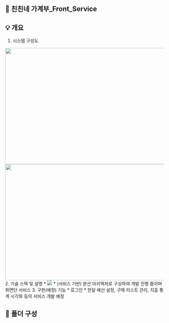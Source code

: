 ## :closed_book: 친친네 가계부_Front_Service

## :bulb: 개요
1. 시스템 구성도
<img src="https://user-images.githubusercontent.com/32257949/226171436-8bbc95b4-081a-48a6-b256-dd5288043cb8.jpeg"  width="700" height="370">
<img src="https://user-images.githubusercontent.com/32257949/226171446-79f0ebda-7b24-4a45-97f1-44e97ce3d4fe.jpeg"  width="700" height="370">
2. 기술 스택 및 설명
 * <img src="https://img.shields.io/badge/Javascript-#F7DF1E?style=for-the-badge&logo=Javascript&logoColor=white">
 * (서비스 기반) 분산 아키텍처로 구상하여 개발 진행 중이며 화면단 서비스
3. 구현(예정) 기능
 * 로그인
 * 한달 예산 설정, 구매 리스트 관리, 지출 통계 시각화 등의 서비스 개발 예정

## :open_file_folder: 폴더 구성

